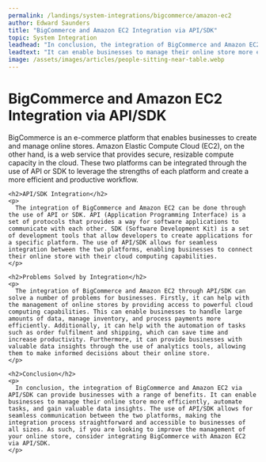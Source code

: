 ```yaml
---
permalink: /landings/system-integrations/bigcommerce/amazon-ec2
author: Edward Saunders
title: "BigCommerce and Amazon EC2 Integration via API/SDK"
topic: System Integration
leadhead: "In conclusion, the integration of BigCommerce and Amazon EC2 via API/SDK can provide businesses with a range of benefits"
leadtext: "It can enable businesses to manage their online store more efficiently, automate tasks, and gain valuable data insights. The use of API/SDK allows for seamless communication between the two platforms, making the integration process straightforward and accessible to businesses of all sizes. As such, if you are looking to improve the management of your online store, consider integrating BigCommerce with Amazon EC2 via API/SDK."
image: /assets/images/articles/people-sitting-near-table.webp
---
```

<div class="arttext">    <h1>BigCommerce and Amazon EC2 Integration via API/SDK</h1>
    <p>
      BigCommerce is an e-commerce platform that enables businesses to create and manage online stores. Amazon Elastic Compute Cloud (EC2), on the other hand, is a web service that provides secure, resizable compute capacity in the cloud. These two platforms can be integrated through the use of API or SDK to leverage the strengths of each platform and create a more efficient and productive workflow.
    </p>
    
    <h2>API/SDK Integration</h2>
    <p>
      The integration of BigCommerce and Amazon EC2 can be done through the use of API or SDK. API (Application Programming Interface) is a set of protocols that provides a way for software applications to communicate with each other. SDK (Software Development Kit) is a set of development tools that allow developers to create applications for a specific platform. The use of API/SDK allows for seamless integration between the two platforms, enabling businesses to connect their online store with their cloud computing capabilities.
    </p>
    
    <h2>Problems Solved by Integration</h2>
    <p>
      The integration of BigCommerce and Amazon EC2 through API/SDK can solve a number of problems for businesses. Firstly, it can help with the management of online stores by providing access to powerful cloud computing capabilities. This can enable businesses to handle large amounts of data, manage inventory, and process payments more efficiently. Additionally, it can help with the automation of tasks such as order fulfilment and shipping, which can save time and increase productivity. Furthermore, it can provide businesses with valuable data insights through the use of analytics tools, allowing them to make informed decisions about their online store.
    </p>
    
    <h2>Conclusion</h2>
    <p>
      In conclusion, the integration of BigCommerce and Amazon EC2 via API/SDK can provide businesses with a range of benefits. It can enable businesses to manage their online store more efficiently, automate tasks, and gain valuable data insights. The use of API/SDK allows for seamless communication between the two platforms, making the integration process straightforward and accessible to businesses of all sizes. As such, if you are looking to improve the management of your online store, consider integrating BigCommerce with Amazon EC2 via API/SDK.
    </p>
</div>